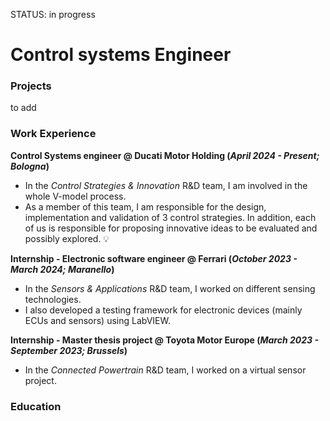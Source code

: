 STATUS: in progress
# Control systems Engineer

### Projects
to add

### Work Experience
**Control Systems engineer @ Ducati Motor Holding (_April 2024 - Present; Bologna_)**
- In the _Control Strategies & Innovation_ R&D team, I am involved in the whole V-model process.
- As a member of this team, I am responsible for the design, implementation and validation of 3 control strategies. In addition, each of us is responsible for proposing innovative ideas to be evaluated and possibly explored. 💡 

**Internship - Electronic software engineer @ Ferrari (_October 2023 - March 2024; Maranello_)**
- In the _Sensors & Applications_ R&D team, I worked on different sensing technologies.
- I also developed a testing framework for electronic devices (mainly ECUs and sensors) using LabVIEW.

**Internship - Master thesis project @ Toyota Motor Europe (_March 2023 - September 2023; Brussels_)**
- In the _Connected Powertrain_ R&D team, I worked on a virtual sensor project.

### Education

